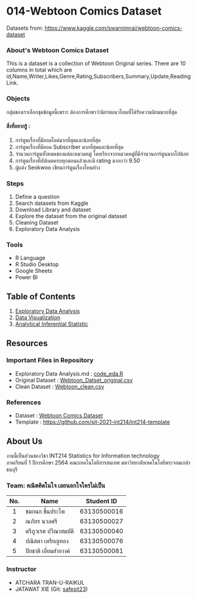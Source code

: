 # 014-Webtoon Comics Dataset
Datasets from: https://www.kaggle.com/swarnimrai/webtoon-comics-dataset

### About's Webtoon Comics Dataset
This is a dataset is a collection of Webtoon Original series. 
There are 10 columns in total which are id,Name,Writer,Likes,Genre,Rating,Subscribers,Summary,Update,Reading Link.

### Objects
  กลุ่มของเราเลือกชุดข้อมูลนี้เพราะ ต้องการศึกษาว่านิยายแนวไหนที่ได้รับความนิยมมากที่สุด

#### สิ่งที่อยากรู้ :
1. การ์ตูนเรื่องที่มียอดไลค์มากที่สุดและน้อยที่สุด
2. การ์ตูนเรื่องที่มียอด Subscriber มากที่สุดและน้อยที่สุด
3. จำนวนการ์ตูนทั้งหมดของแต่ละหมวดหมู่ โดยเรียงจากหมวดหมู่ที่มีจำนวนการ์ตูนมากไปน้อย
4. การ์ตูนเรื่องที่อัปเดตครบทุกตอนแล้วและมี rating มากกว่า 9.50
5. ผู้แต่ง Seokwoo เขียนการ์ตูนเรื่องไหนบ้าง


### Steps
1. Define a question
2. Search datasets from Kaggle
3. Download Library and dataset
4. Explore the dataset from the original dataset
5. Cleaning Dataset
6. Exploratory Data Analysis


### Tools
- R Language
- R Studio Desktop
- Google Sheets
- Power BI

## Table of Contents
1. [Exploratory Data Analysis](midterm/exploratory.md)
2. [Data Visualization](https://app.powerbi.com/view?r=eyJrIjoiMWJmNzE5NjItNDZmMy00YmQ1LThiOTYtOWU2ZDA4OTg1ZjM0IiwidCI6IjZmNDQzMmRjLTIwZDItNDQxZC1iMWRiLWFjMzM4MGJhNjMzZCIsImMiOjEwfQ%3D%3D&pageName=ReportSection) 
3. [Analytical Inferential Statistic](final/Hypothesis_Testing.md)


## Resources
### Important Files in Repository
- Exploratory Data Analysis.md : [code_eda.R](midterm/webToon_check.R)
- Original Dataset : [Webtoon_Datset_original.csv](midterm/Webtoon_Dataset.csv) 
- Clean Dataset : [Webtoon_clean.csv](midterm/Webtoon_clean.csv)

### References
- Dataset : [Webtoon Comics Dataset](https://www.kaggle.com/swarnimrai/webtoon-comics-dataset)
- Template : https://github.com/sit-2021-int214/int214-template

## About Us
งานนี้เป็นส่วนของวิชา INT214 Statistics for Information technology <br/> ภาคเรียนที่ 1 ปีการศึกษา 2564 คณะเทคโนโลยีสารสนเทศ มหาวิทยาลัยเทคโนโลยีพระจอมเกล้าธนบุรี
### Team: คณิตคิดในใจ เลยนอกใจใครไม่เป็น

| No. | Name                     |  Student ID   |
|:---:|--------------------------|---------------|
|  1  | ชมกนก ชื่นประไพ    |  63130500016  |
|  2  | ณภัทร นวลศรี    |  63130500027  |
|  3  | ตรีภูวเรศ ปวีณาสมบัติ    |  63130500040  |
|  4  | ปณิสตา เหรียญทอง      |  63130500076  |
|  5  | ปิยชาติ เอี่ยมสำอางค์      |  63130500081  |


### Instructor
- ATCHARA TRAN-U-RAIKUL
- JATAWAT XIE (Git: [safesit23](https://github.com/safesit23))



